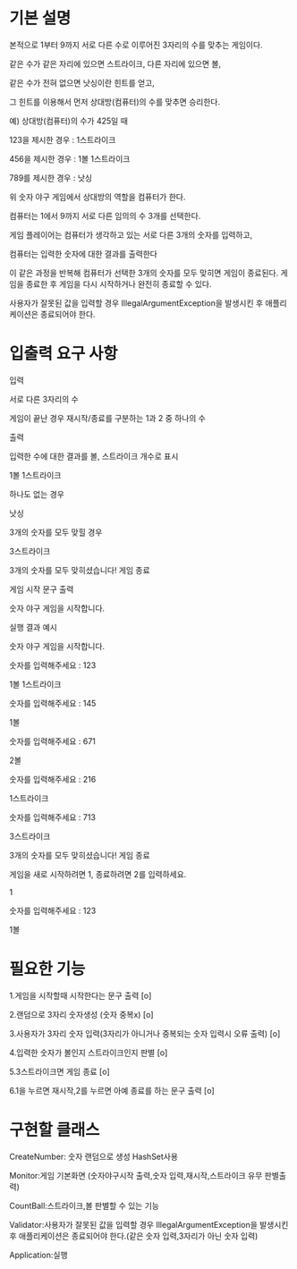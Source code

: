 # 기본 설명
본적으로 1부터 9까지 서로 다른 수로 이루어진 3자리의 수를 맞추는 게임이다.

같은 수가 같은 자리에 있으면 스트라이크, 다른 자리에 있으면 볼,

같은 수가 전혀 없으면 낫싱이란 힌트를 얻고,

그 힌트를 이용해서 먼저 상대방(컴퓨터)의 수를 맞추면 승리한다.

예) 상대방(컴퓨터)의 수가 425일 때

123을 제시한 경우 : 1스트라이크

456을 제시한 경우 : 1볼 1스트라이크

789를 제시한 경우 : 낫싱

위 숫자 야구 게임에서 상대방의 역할을 컴퓨터가 한다.

컴퓨터는 1에서 9까지 서로 다른 임의의 수 3개를 선택한다.

게임 플레이어는 컴퓨터가 생각하고 있는 서로 다른 3개의 숫자를 입력하고,

컴퓨터는 입력한 숫자에 대한 결과를 출력한다

이 같은 과정을 반복해 컴퓨터가 선택한 3개의 숫자를 모두 맞히면 게임이 종료된다.
게임을 종료한 후 게임을 다시 시작하거나 완전히 종료할 수 있다.

사용자가 잘못된 값을 입력할 경우 IllegalArgumentException을 발생시킨 후 애플리케이션은 종료되어야 한다.

# 입출력 요구 사항
입력

서로 다른 3자리의 수

게임이 끝난 경우 재시작/종료를 구분하는 1과 2 중 하나의 수

출력

입력한 수에 대한 결과를 볼, 스트라이크 개수로 표시

1볼 1스트라이크

하나도 없는 경우

낫싱

3개의 숫자를 모두 맞힐 경우

3스트라이크

3개의 숫자를 모두 맞히셨습니다! 게임 종료

게임 시작 문구 출력

숫자 야구 게임을 시작합니다.

실행 결과 예시

숫자 야구 게임을 시작합니다.

숫자를 입력해주세요 : 123

1볼 1스트라이크

숫자를 입력해주세요 : 145

1볼

숫자를 입력해주세요 : 671

2볼

숫자를 입력해주세요 : 216

1스트라이크

숫자를 입력해주세요 : 713

3스트라이크

3개의 숫자를 모두 맞히셨습니다! 게임 종료

게임을 새로 시작하려면 1, 종료하려면 2를 입력하세요.

1

숫자를 입력해주세요 : 123

1볼

# 필요한 기능
1.게임을 시작할때 시작한다는 문구 출력  [o]

2.랜덤으로 3자리 숫자생성 (숫자 중복x)  [o]

3.사용자가 3자리 숫자 입력(3자리가 아니거나 중복되는 숫자 입력시 오류 출력) [o]

4.입력한 숫자가 볼인지 스트라이크인지 판별 [o]

5.3스트라이크면 게임 종료 [o]

6.1을 누르면 재시작,2를 누르면 아예 종료를 하는 문구 출력 [o]


# 구현할 클래스
CreateNumber: 숫자 랜덤으로 생성 HashSet사용

Monitor:게임 기본화면 (숫자야구시작 출력,숫자 입력,재시작,스트라이크 유무 판별출력)

CountBall:스트라이크,볼 판별할 수 있는 기능

Validator:사용자가 잘못된 값을 입력할 경우 IllegalArgumentException을 발생시킨 후 애플리케이션은 종료되어야 한다.(같은 숫자 입력,3자리가 아닌 숫자 입력)

Application:실행

